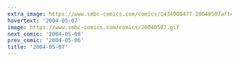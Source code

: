 ```yaml
---
extra_image: https://www.smbc-comics.com/comics/1434900477-20040507after.png
hovertext: '2004-05-07'
image: https://www.smbc-comics.com/comics/20040507.gif
next_comic: '2004-05-08'
prev_comic: '2004-05-06'
title: '2004-05-07'
---
```


